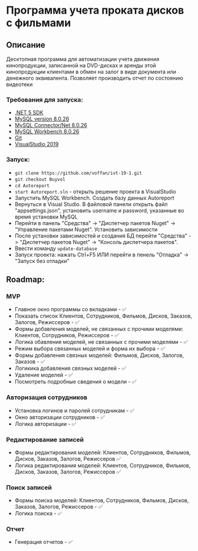 # Программа учета проката дисков с фильмами

## Описание
Десктопная программа для автоматизации учета движения кинопродукции, записанной на DVD-дисках и аренды этой кинопродукции клиентами в обмен на залог в виде документа или денежного эквивалента. Позволяет производить отчет по состоянию видеотеки 

### Требования для запуска:
* [.NET 5 SDK](https://dotnet.microsoft.com/en-us/download/dotnet/5.0)
* [MySQL version 8.0.26](https://downloads.mysql.com/archives/community/)
* [MySQL Connector/Net 8.0.26](https://downloads.mysql.com/archives/c-net/)
* [MySQL Workbench 8.0.26](https://downloads.mysql.com/archives/workbench/)
* [Git](https://docs.github.com/en/desktop/installing-and-configuring-github-desktop/installing-and-authenticating-to-github-desktop/installing-github-desktop)
* [VisualStudio 2019](https://docs.microsoft.com/ru-ru/visualstudio/releases/2019/history)

### Запуск:
* `git clone https://github.com/voffan/ivt-19-1.git`
* `git checkout Buyvol`
* `cd Autoreport`
* `start Autoreport.sln` - открыть решение проекта в VisualStudio
* Запустить MySQL Workbench. Создать базу данных Autoreport
* Вернуться в Visual Studio. В файловой панели открыть файл "appsettings.json", установить username и password, указанные во время установки MySQL
* Перейти в панель "Средства" -> "Диспетчер пакетов Nuget" -> "Управление пакетами Nuget". Установить зависимости
* После установки зависимостей и создания БД перейти "Средства" -> "Диспетчер пакетов Nuget" -> "Консоль диспетчера пакетов".
* Ввести команду `update-database`
* Запуск проекта: нажать Ctrl+F5 ИЛИ перейти в пенель "Отладка" -> "Запуск без отладки"

## Roadmap:
### MVP
* Главное окно программы со вкладками - ✅
* Показать список Клиентов, Сотрудников, Фильмов, Дисков, Заказов, Залогов, Режиссеров - ✅
* Формы добавления моделей, не связанных с прочими моделями: Клиентов, Сотрудников, Режиссеров - ✅
* Логика обавления моделей, не связанных с прочими моделями - ✅
* Режим выбора связанных моделей и форма их выбора - ✅
* Формы добавления связных моделей: Фильмов, Дисков, Залогов, Заказов - ✅
* Логикика добавления связных моделей  - ✅
* Удаление моделей - ✅
* Посмотреть подробные сведения о модели - ✅

### Авторизация сотрудников
* Установка логинов и паролей сотрудникам - ✅
* Окно авторизации сотрудников - ✅
* Логика авторизации - ✅

### Редактирование записей
* Формы редактирования моделей: Клиентов, Сотрудников, Фильмов, Дисков, Заказов, Залогов, Режиссеров ✅
* Логика редактирования моделей: Клиентов, Сотрудников, Фильмов, Дисков, Заказов, Залогов, Режиссеров ✅

### Поиск записей
* Формы поиска моделей: Клиентов, Сотрудников, Фильмов, Дисков, Заказов, Залогов, Режиссеров - ✅
* Логика поиска - ✅

### Отчет
* Генерация отчетов - ✅